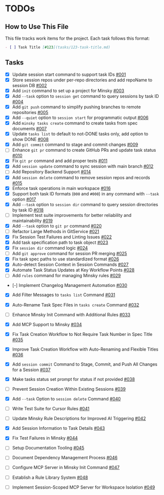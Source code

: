 # TODOs

## How to Use This File

This file tracks work items for the project. Each task follows this format:

```markdown
- [ ] Task Title [#123](tasks/123-task-title.md)
```

## Tasks

- [x] Update session start command to support task IDs [#001](tasks/001-update-session-start-task-id.md)
- [x] Store session repos under per-repo directories and add repoName to session DB [#002](tasks/002-per-repo-session-storage.md)
- [x] Add `init` command to set up a project for Minsky [#003](tasks/003-add-init-command.md)
- [x] Add `--task` option to `session get` command to query sessions by task ID [#004](tasks/004-add-task-option-to-session-get.md)
- [x] Add `git push` command to simplify pushing branches to remote repositories [#005](tasks/005-add-git-push-command.md)
- [x] Add `--quiet` option to `session start` for programmatic output [#006](tasks/006-add-quiet-option-to-session-start.md)
- [x] Add `minsky tasks create` command to create tasks from spec documents [#007](tasks/007-add-tasks-create-command.md)
- [x] Update `tasks list` to default to not-DONE tasks only, add option to show DONE [#008](tasks/008-update-tasks-list-hide-done.md)
- [x] Add `git commit` command to stage and commit changes [#009](tasks/009-add-git-commit-command.md)
- [ ] Enhance `git pr` command to create GitHub PRs and update task status [#010](tasks/010-enhance-git-pr-command.md)
- [x] Fix `git pr` command and add proper tests [#011](tasks/011-fix-git-pr-command-and-add-proper-tests.md)
- [x] Add `session update` command to sync session with main branch [#012](tasks/012-add-session-update-command.md)
- [ ] Add Repository Backend Support [#014](tasks/014-add-repository-backend-support.md)
- [x] Add `session delete` command to remove session repos and records [#015](tasks/015-add-session-delete-command.md)
- [x] Enforce task operations in main workspace [#016](tasks/016-enforce-main-workspace-task-operations.md)
- [x] Support both task ID formats (`000` and `#000`) in any command with `--task` option [#017](tasks/017-support-task-id-format-in-task-option.md)
- [x] Add `--task` option to `session dir` command to query session directories by task ID [#018](tasks/018-add-task-option-to-session-dir.md)
- [ ] Implement test suite improvements for better reliability and maintainability [#019](tasks/019-implement-test-suite-improvements.md)
- [x] Add `--task` option to `git pr` command [#020](tasks/020-add-task-option-to-git-pr.md)
- [ ] Refactor Large Methods in GitService [#021](tasks/021-refactor-large-methods-in-git-service.md)
- [x] Fix Session Test Failures and Linting Issues [#022](tasks/022-fix-session-test-failures.md)
- [x] Add task specification path to task object [#023](tasks/023-add-task-spec-path-to-task-object.md)
- [x] Fix `session dir` command logic [#024](tasks/024-fix-session-dir-command-logic.md)
- [ ] Add `git approve` command for session PR merging [#025](tasks/025-add-git-approve-command.md)
- [x] Fix task spec paths to use standardized format [#026](tasks/026-fix-task-spec-paths.md)
- [x] Auto-detect Session Context in Session Commands [#027](tasks/027-autodetect-session-in-commands.md)
- [x] Automate Task Status Updates at Key Workflow Points [#028](process/tasks/028-automate-task-status-updates-at-key-workflow-points.md)
- [ ] Add `rules` command for managing Minsky rules [#029](process/tasks/029-add-rules-command.md)
- [-] Implement Changelog Management Automation [#030](process/tasks/030-implement-changelog-management-automation.md)
- [x] Add Filter Messages to `tasks list` Command [#031](tasks/031-add-task-filter-messages.md)
- [x] Auto-Rename Task Spec Files in `tasks create` Command [#032](tasks/032-auto-rename-task-spec-files.md)
- [ ] Enhance Minsky Init Command with Additional Rules [#033](tasks/033-enhance-init-command-with-additional-rules.md)
- [x] Add MCP Support to Minsky [#034](process/tasks/034-mcp-support.md)
- [x] Fix Task Creation Workflow to Not Require Task Number in Spec Title [#035](process/tasks/035-task-create-title-workflow-fix.md)
- [x] Improve Task Creation Workflow with Auto-Renaming and Flexible Titles [#036](tasks/036-improve-task-creation-workflow.md)
- [x] Add `session commit` Command to Stage, Commit, and Push All Changes for a Session [#037](tasks/037-session-commit-command.md)
- [x] Make tasks status set prompt for status if not provided [#038](tasks/038-tasks-status-set-prompt.md)
- [ ] Prevent Session Creation Within Existing Sessions [#039](process/tasks/039-prevent-session-creation-within-existing-sessions.md)
- [x] Add `--task` Option to `session delete` Command [#040](process/tasks/040-add-task-option-to-session-delete-command.md)
- [ ] Write Test Suite for Cursor Rules [#041](process/tasks/041-write-test-suite-for-cursor-rules.md)
- [ ] Update Minsky Rule Descriptions for Improved AI Triggering [#042](process/tasks/042-update-minsky-rule-descriptions-for-improved-ai-triggering.md)
- [x] Add Session Information to Task Details [#043](tasks/043-add-session-information-to-task-details.md)

- [x] Fix Test Failures in Minsky [#044](process/tasks/044-fix-test-failures-in-minsky.md)

- [ ] Setup Documentation Tooling [#045](process/tasks/045-setup-documentation-tooling.md)

- [ ] Document Dependency Management Process [#046](process/tasks/046-document-dependency-management-process.md)

- [ ] Configure MCP Server in Minsky Init Command [#047](process/tasks/047-configure-mcp-server-in-minsky-init-command.md)

- [ ] Establish a Rule Library System [#048](process/tasks/048-establish-a-rule-library-system.md)

- [ ] Implement Session-Scoped MCP Server for Workspace Isolation [#049](process/tasks/049-implement-session-scoped-mcp-server-for-workspace-isolation.md)
